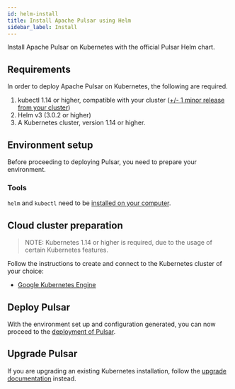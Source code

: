```yaml
---
id: helm-install
title: Install Apache Pulsar using Helm
sidebar_label: Install 
---
```


Install Apache Pulsar on Kubernetes with the official Pulsar Helm chart.

## Requirements

In order to deploy Apache Pulsar on Kubernetes, the following are required.

1. kubectl 1.14 or higher, compatible with your cluster ([+/- 1 minor release from your cluster](https://kubernetes.io/docs/tasks/tools/install-kubectl/#before-you-begin))
2. Helm v3 (3.0.2 or higher)
3. A Kubernetes cluster, version 1.14 or higher.

## Environment setup

Before proceeding to deploying Pulsar, you need to prepare your environment.

### Tools

`helm` and `kubectl` need to be [installed on your computer](helm-tools.md).

## Cloud cluster preparation

> NOTE: Kubernetes 1.14 or higher is required, due to the usage of certain Kubernetes features.

Follow the instructions to create and connect to the Kubernetes cluster of your choice:

- [Google Kubernetes Engine](helm-prepare.md#google-kubernetes-engine)

## Deploy Pulsar

With the environment set up and configuration generated, you can now proceed to the [deployment of Pulsar](helm-deploy.md).

## Upgrade Pulsar

If you are upgrading an existing Kubernetes installation, follow the [upgrade documentation](helm-upgrade.md) instead.
